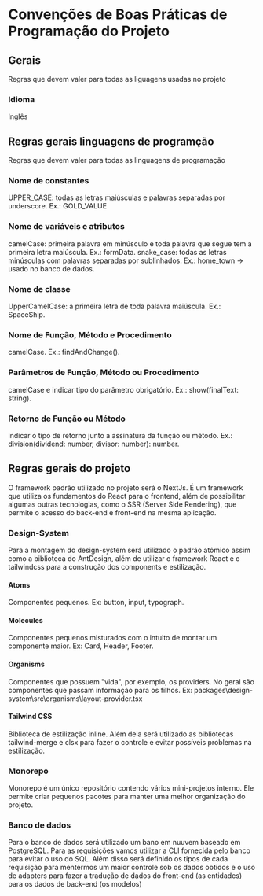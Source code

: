 
# Convenções de Boas Práticas de Programação do Projeto



## Gerais
Regras que devem valer para todas as liguagens usadas no projeto

### Idioma
Inglês



## Regras gerais linguagens de programção
Regras que devem valer para todas as linguagens de programação

### Nome de constantes
UPPER_CASE: todas as letras maiúsculas e palavras separadas por underscore. Ex.: GOLD_VALUE

### Nome de variáveis e atributos
camelCase: primeira palavra em minúsculo e toda palavra que segue tem a primeira letra maiúscula. Ex.: formData.
snake_case: todas as letras minúsculas com palavras separadas por sublinhados. Ex.: home_town -> usado no banco de dados.

### Nome de classe
UpperCamelCase: a primeira letra de toda palavra maiúscula. Ex.: SpaceShip.

### Nome de Função, Método e Procedimento
camelCase. Ex.: findAndChange().

### Parâmetros de Função, Método ou Procedimento
camelCase e indicar tipo do parâmetro obrigatório. Ex.: show(finalText: string).

### Retorno de Função ou Método
indicar o tipo de retorno junto a assinatura da função ou método. Ex.: division(dividend: number, divisor: number): number.



## Regras gerais do projeto
O framework padrão utilizado no projeto será o NextJs. É um framework que utiliza os fundamentos do React para o frontend, além de possibilitar algumas outras tecnologias, como o SSR (Server Side Rendering), que permite o acesso do back-end e front-end na mesma aplicação.


### Design-System
Para a montagem do design-system será utilizado o padrão atômico assim como a biblioteca do AntDesign, além de utilizar o framework React e o tailwindcss para a construção dos components e estilização.

#### Atoms
Componentes pequenos. Ex: button, input, typograph.

#### Molecules
Componentes pequenos misturados com o intuito de montar um componente maior. Ex: Card, Header, Footer.

#### Organisms
Componentes que possuem "vida", por exemplo, os providers. No geral são componentes que passam informação para os filhos. Ex: packages\design-system\src\organisms\layout-provider.tsx

#### Tailwind CSS
Biblioteca de estilização inline. Além dela será utilizado as bibliotecas tailwind-merge e clsx para fazer o controle e evitar possíveis problemas na estilização.


### Monorepo
Monorepo é um único repositório contendo vários mini-projetos interno. Ele permite criar pequenos pacotes para manter uma melhor organização do projeto.


### Banco de dados
Para o banco de dados será utilizado um bano em nuuvem baseado em PostgreSQL. Para as requisições vamos utilizar a CLI fornecida pelo banco para evitar o uso do SQL. Além disso será definido os tipos de cada requisição para mentermos um maior controle sob os dados obtidos e o uso de adapters para fazer a tradução de dados do front-end (as entidades) para os dados de back-end (os modelos)

